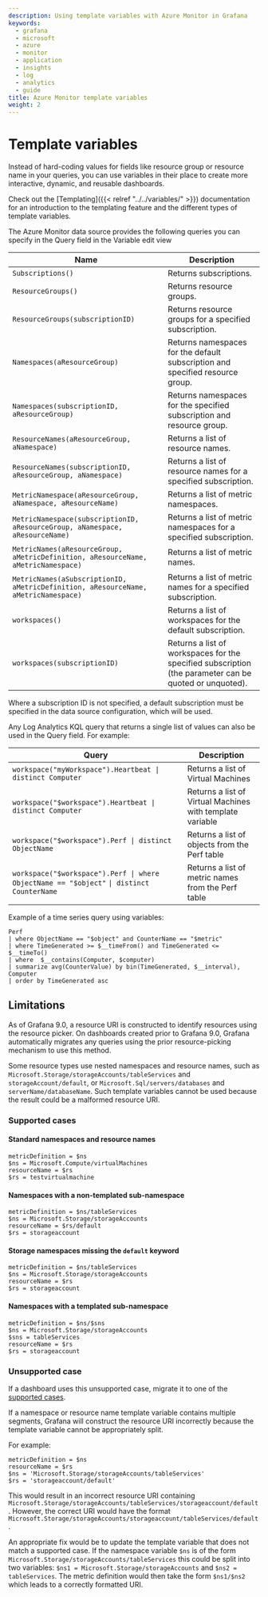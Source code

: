 ```yaml
---
description: Using template variables with Azure Monitor in Grafana
keywords:
  - grafana
  - microsoft
  - azure
  - monitor
  - application
  - insights
  - log
  - analytics
  - guide
title: Azure Monitor template variables
weight: 2
---
```


# Template variables

Instead of hard-coding values for fields like resource group or resource name in your queries, you can use variables in their place to create more interactive, dynamic, and reusable dashboards.

Check out the [Templating]({{< relref "../../variables/" >}}) documentation for an introduction to the templating feature and the different
types of template variables.

The Azure Monitor data source provides the following queries you can specify in the Query field in the Variable edit view

| Name                                                                               | Description                                                                                            |
| ---------------------------------------------------------------------------------- | ------------------------------------------------------------------------------------------------------ |
| `Subscriptions()`                                                                  | Returns subscriptions.                                                                                 |
| `ResourceGroups()`                                                                 | Returns resource groups.                                                                               |
| `ResourceGroups(subscriptionID)`                                                   | Returns resource groups for a specified subscription.                                                  |
| `Namespaces(aResourceGroup)`                                                       | Returns namespaces for the default subscription and specified resource group.                          |
| `Namespaces(subscriptionID, aResourceGroup)`                                       | Returns namespaces for the specified subscription and resource group.                                  |
| `ResourceNames(aResourceGroup, aNamespace)`                                        | Returns a list of resource names.                                                                      |
| `ResourceNames(subscriptionID, aResourceGroup, aNamespace)`                        | Returns a list of resource names for a specified subscription.                                         |
| `MetricNamespace(aResourceGroup, aNamespace, aResourceName)`                       | Returns a list of metric namespaces.                                                                   |
| `MetricNamespace(subscriptionID, aResourceGroup, aNamespace, aResourceName)`       | Returns a list of metric namespaces for a specified subscription.                                      |
| `MetricNames(aResourceGroup, aMetricDefinition, aResourceName, aMetricNamespace)`  | Returns a list of metric names.                                                                        |
| `MetricNames(aSubscriptionID, aMetricDefinition, aResourceName, aMetricNamespace)` | Returns a list of metric names for a specified subscription.                                           |
| `workspaces()`                                                                     | Returns a list of workspaces for the default subscription.                                             |
| `workspaces(subscriptionID)`                                                       | Returns a list of workspaces for the specified subscription (the parameter can be quoted or unquoted). |

Where a subscription ID is not specified, a default subscription must be specified in the data source configuration, which will be used.

Any Log Analytics KQL query that returns a single list of values can also be used in the Query field. For example:

| Query                                                                                     | Description                                               |
| ----------------------------------------------------------------------------------------- | --------------------------------------------------------- |
| `workspace("myWorkspace").Heartbeat \| distinct Computer`                                 | Returns a list of Virtual Machines                        |
| `workspace("$workspace").Heartbeat \| distinct Computer`                                  | Returns a list of Virtual Machines with template variable |
| `workspace("$workspace").Perf \| distinct ObjectName`                                     | Returns a list of objects from the Perf table             |
| `workspace("$workspace").Perf \| where ObjectName == "$object"` `\| distinct CounterName` | Returns a list of metric names from the Perf table        |

Example of a time series query using variables:

```kusto
Perf
| where ObjectName == "$object" and CounterName == "$metric"
| where TimeGenerated >= $__timeFrom() and TimeGenerated <= $__timeTo()
| where  $__contains(Computer, $computer)
| summarize avg(CounterValue) by bin(TimeGenerated, $__interval), Computer
| order by TimeGenerated asc
```

## Limitations

As of Grafana 9.0, a resource URI is constructed to identify resources using the resource picker. On dashboards created prior to Grafana 9.0, Grafana automatically migrates any queries using the prior resource-picking mechanism to use this method.

Some resource types use nested namespaces and resource names, such as `Microsoft.Storage/storageAccounts/tableServices` and `storageAccount/default`, or `Microsoft.Sql/servers/databases` and `serverName/databaseName`. Such template variables cannot be used because the result could be a malformed resource URI.

### Supported cases

#### Standard namespaces and resource names

```kusto
metricDefinition = $ns
$ns = Microsoft.Compute/virtualMachines
resourceName = $rs
$rs = testvirtualmachine
```

#### Namespaces with a non-templated sub-namespace

```kusto
metricDefinition = $ns/tableServices
$ns = Microsoft.Storage/storageAccounts
resourceName = $rs/default
$rs = storageaccount
```

#### Storage namespaces missing the `default` keyword

```kusto
metricDefinition = $ns/tableServices
$ns = Microsoft.Storage/storageAccounts
resourceName = $rs
$rs = storageaccount
```

#### Namespaces with a templated sub-namespace

```kusto
metricDefinition = $ns/$sns
$ns = Microsoft.Storage/storageAccounts
$sns = tableServices
resourceName = $rs
$rs = storageaccount
```

### Unsupported case

If a dashboard uses this unsupported case, migrate it to one of the [supported cases](#supported-cases).

If a namespace or resource name template variable contains multiple segments, Grafana will construct the resource URI incorrectly because the template variable cannot be appropriately split.

For example:

```kusto
metricDefinition = $ns
resourceName = $rs
$ns = 'Microsoft.Storage/storageAccounts/tableServices'
$rs = 'storageaccount/default'
```

This would result in an incorrect resource URI containing `Microsoft.Storage/storageAccounts/tableServices/storageaccount/default`. However, the correct URI would have the format `Microsoft.Storage/storageAccounts/storageaccount/tableServices/default`.

An appropriate fix would be to update the template variable that does not match a supported case. If the namespace variable `$ns` is of the form `Microsoft.Storage/storageAccounts/tableServices` this could be split into two variables: `$ns1 = Microsoft.Storage/storageAccounts` and `$ns2 = tableServices`. The metric definition would then take the form `$ns1/$ns2` which leads to a correctly formatted URI.
